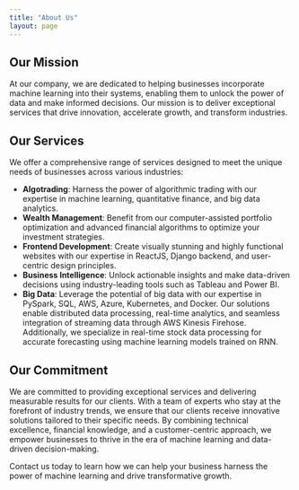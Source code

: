 ```yaml
---
title: "About Us"
layout: page
---
```


## Our Mission

At our company, we are dedicated to helping businesses incorporate machine learning into their systems, enabling them to unlock the power of data and make informed decisions. Our mission is to deliver exceptional services that drive innovation, accelerate growth, and transform industries.

## Our Services

We offer a comprehensive range of services designed to meet the unique needs of businesses across various industries:

- **Algotrading**: Harness the power of algorithmic trading with our expertise in machine learning, quantitative finance, and big data analytics.
- **Wealth Management**: Benefit from our computer-assisted portfolio optimization and advanced financial algorithms to optimize your investment strategies.
- **Frontend Development**: Create visually stunning and highly functional websites with our expertise in ReactJS, Django backend, and user-centric design principles.
- **Business Intelligence**: Unlock actionable insights and make data-driven decisions using industry-leading tools such as Tableau and Power BI.
- **Big Data**: Leverage the potential of big data with our expertise in PySpark, SQL, AWS, Azure, Kubernetes, and Docker. Our solutions enable distributed data processing, real-time analytics, and seamless integration of streaming data through AWS Kinesis Firehose. Additionally, we specialize in real-time stock data processing for accurate forecasting using machine learning models trained on RNN.

## Our Commitment

We are committed to providing exceptional services and delivering measurable results for our clients. With a team of experts who stay at the forefront of industry trends, we ensure that our clients receive innovative solutions tailored to their specific needs. By combining technical excellence, financial knowledge, and a customer-centric approach, we empower businesses to thrive in the era of machine learning and data-driven decision-making.

Contact us today to learn how we can help your business harness the power of machine learning and drive transformative growth.
